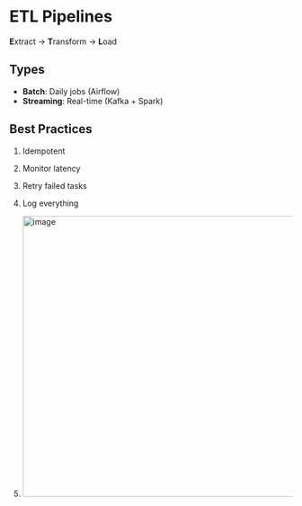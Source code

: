 # ETL Pipelines

**E**xtract → **T**ransform → **L**oad

## Types
- **Batch**: Daily jobs (Airflow)
- **Streaming**: Real-time (Kafka + Spark)

## Best Practices
1. Idempotent
2. Monitor latency
3. Retry failed tasks
4. Log everything

5. <img width="900" height="500" alt="image" src="https://github.com/user-attachments/assets/e04b08f5-aa48-4ac2-8dd5-9ea59626549d" />

